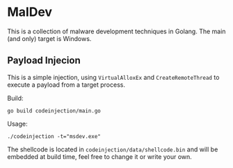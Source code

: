 # MalDev

This is a collection of malware development techniques in Golang.
The main (and only) target is Windows.

## Payload Injecion

This is a simple injection, using `VirtualAlloxEx` and `CreateRemoteThread` to execute a payload from a target process.

Build:

`go build codeinjection/main.go` 

Usage:

`./codeinjection -t="msdev.exe"`

The shellcode is located in `codeinjection/data/shellcode.bin` and will be embedded at build time, feel free to change it or write your own.

